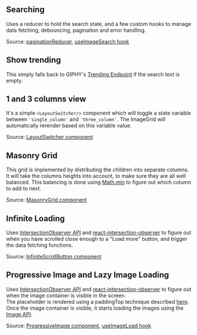 ## Searching

Uses a reducer to hold the search state, and a few custom hooks to manage data fetching, debouncing, pagination and error handling.

Source: [paginationReducer](../src/pages/Home/paginationReducer.ts), [useImageSearch hook](../src/pages/Home/useImageSearch.ts)

## Show trending

This simply falls back to GIPHY's [Trending Endpoint](https://developers.giphy.com/docs/api/endpoint#trending) if the search text is empty.

## 1 and 3 columns view

It's a simple `<LayoutSwitcher/>` component which will toggle a state variable between `'single_column'` and `'three_column'`. The ImageGrid will automatically rerender based on this variable value.

Source: [LayoutSwitcher component](../src/pages/Home/LayoutSwitcher.tsx)

## Masonry Grid

This grid is implemented by distributing the children into separate columns. It will take the columns heights into account, to make sure they are all well balanced. This balancing is done using [Math.min](https://developer.mozilla.org/en-US/docs/Web/JavaScript/Reference/Global_Objects/Math/min) to figure out which column to add to next.

Source: [MasonryGrid component](../src/components/ImageGrid/MasonryGrid.tsx)

## Infinite Loading

Uses [IntersectionObserver API](https://developer.mozilla.org/en-US/docs/Web/API/Intersection_Observer_API) and [react-intersection-observer](https://github.com/thebuilder/react-intersection-observer) to figure out when you have scrolled close enough to a "Load more" button, and trigger the data fetching functions.

Source: [InfiniteScrollButton component](../src/pages/Home/InfiniteScrollButton.tsx)

## Progressive Image and Lazy Image Loading

Uses [IntersectionObserver API](https://developer.mozilla.org/en-US/docs/Web/API/Intersection_Observer_API) and [react-intersection-observer](https://github.com/thebuilder/react-intersection-observer) to figure out when the image container is visible in the screen.  
The placeholder is rendered using a paddingTop technique described [here](https://danieljones.design/css-aspect-ratio-calculator/).  
Once the image container is visible, it starts loading the images using the [Image API](https://developer.mozilla.org/en-US/docs/Web/API/HTMLImageElement/Image).

Source: [ProgressiveImage component](../src/components/ImageGrid/ProgressiveImage.tsx), [useImageLoad hook](../src/hooks/useImageLoad.ts)
